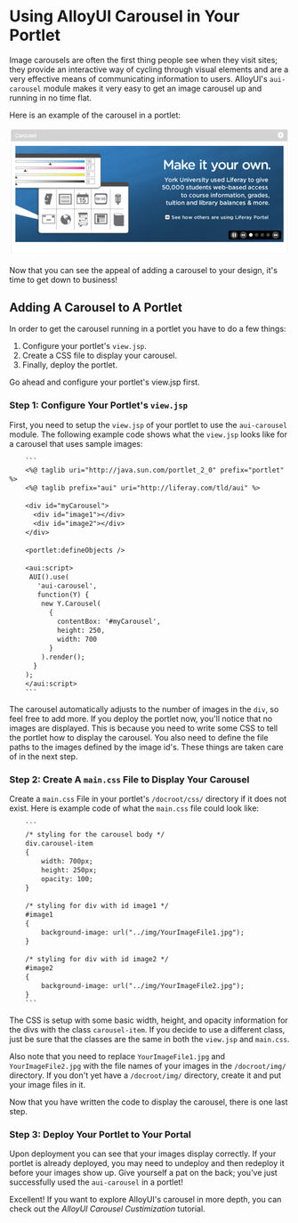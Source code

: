 # Using AlloyUI Carousel in Your Portlet

Image carousels are often the first thing people see when they visit sites; they
provide an interactive way of cycling through visual elements and are a very
effective means of communicating information to users. AlloyUI's `aui-carousel`
module makes it very easy to get an image carousel up and running in no time
flat.

Here is an example of the carousel in a portlet:

![Figure 1: Image carousels can be a very handy tool to communicate information to users. Here is an example of the carousel in a portlet.](../../images/alloyui-carousel-in-portlet.png)

Now that you can see the appeal of adding a carousel to your design, it's time
to get down to business!

## Adding A Carousel to A Portlet

In order to get the carousel running in a portlet you have to do a few
things:

1.  Configure your portlet's `view.jsp`.
2.  Create a CSS file to display your carousel.
3.  Finally, deploy the portlet.

Go ahead and configure your portlet's view.jsp first.

### Step 1: Configure Your Portlet's `view.jsp`

First, you need to setup the `view.jsp` of your portlet to use the `aui-carousel`
module. The following example code shows what the `view.jsp` looks like for a
carousel that uses sample images:

        ```
        <%@ taglib uri="http://java.sun.com/portlet_2_0" prefix="portlet" %>
        <%@ taglib prefix="aui" uri="http://liferay.com/tld/aui" %>

        <div id="myCarousel">
          <div id="image1"></div>
          <div id="image2"></div>  
        </div>
        
        <portlet:defineObjects />

        <aui:script>
         AUI().use(
           'aui-carousel',
           function(Y) {
            new Y.Carousel(
              {
                contentBox: '#myCarousel',
                height: 250,
                width: 700
              }
            ).render();
          }
        );
        </aui:script>
        ```
        
The carousel automatically adjusts to the number of images in the `div`, so feel 
free to add more. If you deploy the portlet now, you'll notice that no images 
are displayed. This is because you need to write some CSS to tell the portlet 
how to display the carousel. You also need to define the file paths to the 
images defined by the image id's. These things are taken care of in the next 
step. 

### Step 2: Create A `main.css` File to Display Your Carousel

Create a `main.css` File in your portlet's `/docroot/css/` directory if it does 
not exist. Here is example code of what the `main.css` file could look like: 

        ```
        /* styling for the carousel body */
        div.carousel-item 
		{
			width: 700px;
			height: 250px;
			opacity: 100;
		}
		
		/* styling for div with id image1 */
		#image1
		{
			background-image: url("../img/YourImageFile1.jpg");
		}
		
		/* styling for div with id image2 */
		#image2
		{
			background-image: url("../img/YourImageFile2.jpg");
		}
        ```
        
The CSS is setup with some basic width, height, and opacity information for the 
divs with the class `carousel-item`. If you decide to use a different class, 
just be sure that the classes are the same in both the `view.jsp` and 
`main.css`. 

Also note that you need to replace `YourImageFile1.jpg` and `YourImageFile2.jpg` 
with the file names of your images in the `/docroot/img/` directory. If you 
don't yet have a `/docroot/img/` directory, create it and put your image files 
in it. 

Now that you have written the code to display the carousel, there is one last 
step. 

### Step 3: Deploy Your Portlet to Your Portal

Upon deployment you can see that your images display correctly. If your portlet 
is already deployed, you may need to undeploy and then redeploy it before your 
images show up. Give yourself a pat on the back; you've just successfully used 
the `aui-carousel` in a portlet! 

Excellent! If you want to explore AlloyUI's carousel in more depth, you can 
check out the *AlloyUI Carousel Custimization* tutorial. 

